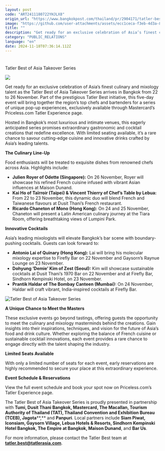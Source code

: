 ```yaml
---
layout: post
code: "ART2411180722YHJLX8"
origin_url: "https://www.bangkokpost.com/thailand/pr/2904171/tatler-best-of-asia-takeover-series"
image: "https://github.com/user-attachments/assets/ecc1ceca-f3eb-4d3a-8049-05a210fae172"
title: ""
description: "Get ready for an exclusive celebration of Asia’s finest culinary and mixology talent as the  Tatler Best of Asia Takeover Series  arrives in Bangkok from 22 to 26 November. Part of the prestigious  Tatler Best  initiative, this five-day event will bring together the region’s top chefs and bartenders for a series of unique pop-up experiences, exclusively available through Mastercard’s  Priceless.com  Tatler Experience page."
category: "PUBLIC_RELATIONS"
language: "en"
date: 2024-11-18T07:36:14.112Z
---
```


# 

Tatler Best of Asia Takeover Series

![](https://github.com/user-attachments/assets/ab48aa33-acfa-4181-8d8f-22125dd7f720)

Get ready for an exclusive celebration of Asia’s finest culinary and mixology talent as the Tatler Best of Asia Takeover Series arrives in Bangkok from 22 to 26 November. Part of the prestigious Tatler Best initiative, this five-day event will bring together the region’s top chefs and bartenders for a series of unique pop-up experiences, exclusively available through Mastercard’s Priceless.com Tatler Experience page. 

Hosted in Bangkok’s most luxurious and intimate venues, this eagerly anticipated series promises extraordinary gastronomic and cocktail creations that redefine excellence. With limited seating available, it’s a rare chance to savour cutting-edge cuisine and innovative drinks crafted by Asia’s leading talents. 

**The Culinary Line-Up** 

Food enthusiasts will be treated to exquisite dishes from renowned chefs across Asia. Highlights include: 

*   **Julien Royer of Odette (Singapore):** On 26 November, Royer will showcase his refined French cuisine infused with vibrant Asian influences at Maison Dunand.
*   **Kai Ho of Taïrroir (Taipei) & Vincent Thierry of Chef’s Table by Lebua:** From 22 to 23 November, this dynamic duo will blend French and Taiwanese flavours at Dusit Thani’s French restaurant.
*   **Ricardo Chaneton of Mono (Hong Kong):** On 24 and 25 November, Chaneton will present a Latin American culinary journey at the Tiara Room, offering breathtaking views of Lumpini Park. 

**Innovative Cocktails** 

Asia’s leading mixologists will elevate Bangkok’s bar scene with boundary-pushing cocktails. Guests can look forward to: 

*   **Antonio Lai of Quinary (Hong Kong):** Lai will bring his molecular mixology expertise to Firefly Bar on 22 November and Gaysorn’s Raynue Lounge on 23 November.
*   **Dohyung ‘Demie’ Kim of Zest (Seoul):** Kim will showcase sustainable cocktails at Dusit Thani’s 1970 Bar on 22 November and at Firefly Bar, Sindhorn Kempinski Hotel, on 23 November.
*   **Prantik Haldar of The Bombay Canteen (Mumbai):** On 24 November, Haldar will craft vibrant, India-inspired cocktails at Firefly Bar. 

![Tatler Best of Asia Takeover Series](https://github.com/user-attachments/assets/43c9670f-1534-4c96-90e1-f861256cb968)

**A Unique Chance to Meet the Masters** 

These exclusive events go beyond tastings, offering guests the opportunity to meet the culinary and mixology masterminds behind the creations. Gain insights into their inspirations, techniques, and vision for the future of Asia’s food and drink culture. Whether exploring the balance of French cuisine or sustainable cocktail innovations, each event provides a rare chance to engage directly with the talent shaping the industry. 

**Limited Seats Available** 

With only a limited number of seats for each event, early reservations are highly recommended to secure your place at this extraordinary experience. 

**Event Schedule & Reservations** 

View the full event schedule and book your spot now on Priceless.com’s Tatler Experience page. 

The Tatler Best of Asia Takeover Series is proudly presented in partnership with **Tumi, Dusit Thani Bangkok, Mastercard, The Macallan, Tourism Authority of Thailand (TAT), Thailand Convention and Exhibition Bureau (TCEB), Jagota****,** and **Panpuri**. Local partners include **Siam Piwat, Iconsiam, Gaysorn Village, Lebua Hotels & Resorts, Sindhorn Kempinski Hotel Bangkok, The Empire at Bangkok, Maison Dunand**, and **Bar Us**. 

For more information, please contact the Tatler Best team at **tatler.best@tatlerasia.com**.
